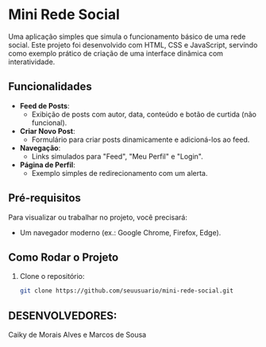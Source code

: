 # Mini Rede Social

Uma aplicação simples que simula o funcionamento básico de uma rede social. Este projeto foi desenvolvido com HTML, CSS e JavaScript, servindo como exemplo prático de criação de uma interface dinâmica com interatividade.

## Funcionalidades
- **Feed de Posts**:
  - Exibição de posts com autor, data, conteúdo e botão de curtida (não funcional).
- **Criar Novo Post**:
  - Formulário para criar posts dinamicamente e adicioná-los ao feed.
- **Navegação**:
  - Links simulados para "Feed", "Meu Perfil" e "Login".
- **Página de Perfil**:
  - Exemplo simples de redirecionamento com um alerta.

## Pré-requisitos
Para visualizar ou trabalhar no projeto, você precisará:
- Um navegador moderno (ex.: Google Chrome, Firefox, Edge).

## Como Rodar o Projeto
1. Clone o repositório:
   ```bash
   git clone https://github.com/seuusuario/mini-rede-social.git
## DESENVOLVEDORES:
Caiky de Morais Alves e Marcos de Sousa
